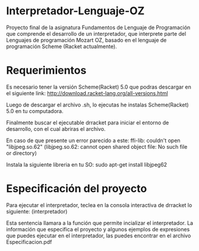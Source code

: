 # Interpretador-Lenguaje-OZ
Proyecto final de la asignatura Fundamentos de Lenguaje de Programación que comprende el desarrollo de un interpretador, que interprete parte del Lenguajes de programación Mozart OZ, basado en el lenguaje de programación Scheme (Racket actualmente).

# Requerimientos 

Es necesario tener la versión Scheme(Racket) 5.0 que podras descargar en el siguiente link: 
http://download.racket-lang.org/all-versions.html

Luego de descargar el archivo .sh, lo ejecutas he instalas Scheme(Racket) 5.0 en tu computadora.

Finalmente buscar el ejecutable drracket para iniciar el entorno de desarrollo, con el cual abriras el archivo.

En caso de que presente un error parecido a este:
ffi-lib: couldn't open "libjpeg.so.62" (libjpeg.so.62: cannot open shared object file: No such file or directory)

Instala la siguiente libreria en tu SO:
sudo apt-get install libjpeg62

# Especificación del proyecto

Para ejecutar el interpretador, teclea en la consola interactiva de drracket lo siguiente: (interpretador)

Esta sentencia llamara a la función que permite incializar el interpretador. La información que especifica el proyecto y algunos ejemplos de expresiones que puedes ejecutar en el interpretador, las puedes encontrar en el archivo Especificacion.pdf


